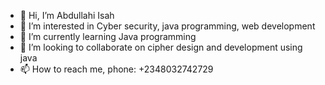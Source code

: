 - 👋 Hi, I’m Abdullahi Isah 
- 👀 I’m interested in Cyber security, java programming, web development 
- 🌱 I’m currently learning Java programming 
- 💞️ I’m looking to collaborate on cipher design and development using java
- 📫 How to reach me, phone: +2348032742729

<!---
generalWassah/generalWassah is a ✨ special ✨ repository because its `README.md` (this file) appears on your GitHub profile.
You can click the Preview link to take a look at your changes.
--->

